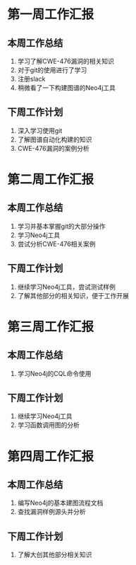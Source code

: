 # 第一周工作汇报
## 本周工作总结
1. 学习了解CWE-476漏洞的相关知识
2. 对于git的使用进行了学习
3. 注册slack
4. 稍微看了一下构建图谱的Neo4j工具
## 下周工作计划
1. 深入学习使用git
2. 了解图谱自动化构建的知识
3. CWE-476漏洞的案例分析

# 第二周工作汇报
## 本周工作总结
1. 学习并基本掌握git的大部分操作
2. 学习Neo4j工具
3. 尝试分析CWE-476相关案例

## 下周工作计划
1. 继续学习Neo4j工具，尝试测试样例
2. 了解其他部分的相关知识，便于工作开展

# 第三周工作汇报
## 本周工作总结
1. 学习Neo4j的CQL命令使用

## 下周工作计划
1. 继续学习Neo4j工具
2. 学习函数调用图的分析

# 第四周工作汇报
## 本周工作总结
1. 编写Neo4j的基本建图流程文档
2. 查找漏洞样例源头并分析

## 下周工作计划
1. 了解大创其他部分相关知识
